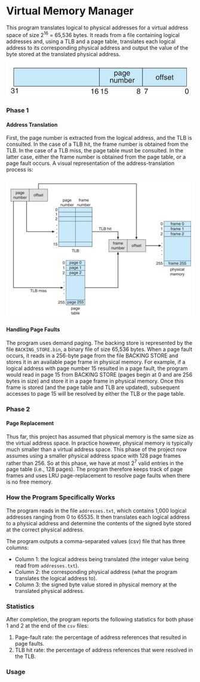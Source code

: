 # Virtual Memory Manager

This program translates logical to physical addresses for a virtual address space of size 2<sup>16</sup> = 65,536 bytes. It reads from a file containing logical addresses and, using a TLB and a page table, translates each logical address to its corresponding physical address and output the value of the byte stored at the translated physical address.

<img src="./address.png" alt="alt text" width="500">

### Phase 1 
#### Address Translation

First, the page number is extracted from the logical address, and the TLB is consulted. In the case of a TLB hit, the frame
number is obtained from the TLB. In the case of a TLB miss, the page table must be consulted. In the latter case, either
the frame number is obtained from the page table, or a page fault occurs. A visual representation of the address-translation 
process is:

<img src=".//vmm.png" alt="alt text" width="800">

#### Handling Page Faults
The program uses demand paging. The backing store is represented by the file `BACKING_STORE.bin`, a binary file of size 65,536 bytes. When a page fault occurs, it 
reads in a 256-byte page from the file BACKING STORE and stores it in an available page frame in physical memory. For example, if a logical address with 
page number 15 resulted in a page fault, the program would read in page 15 from BACKING STORE (pages 
begin at 0 and are 256 bytes in size) and store it in a page frame in physical memory. Once this frame is stored (and 
the page table and TLB are updated), subsequent accesses to page 15 will be resolved by either the TLB or the page table.

### Phase 2 
#### Page Replacement
Thus far, this project has assumed that physical memory is the same size as the virtual address space.
In practice however, physical memory is typically much smaller than a virtual address space. This phase of the project now 
assumes using a smaller physical address space with 128 page frames rather than 256. So at this phase, we have at most
2<sup>7</sup> valid entries in the page table (i.e., 128 pages). The program therefore keeps track of page frames and uses LRU page-replacement to resolve page faults when there is no free memory. 

### How the Program Specifically Works
The program reads in the file `addresses.txt`, 
which contains 1,000 logical addresses ranging from 0 to 65535. 
It then translates each logical address to a physical address and determine the contents of the signed byte 
stored at the correct physical address.

The program outputs a comma-separated values (csv) file that has three columns:

* Column 1: the logical address being translated (the integer value being read from `addresses.txt`).
* Column 2: the corresponding physical address (what the program translates the logical address to).
* Column 3: the signed byte value stored in physical memory at the translated physical address.

### Statistics 
After completion, the program reports the following statistics for both phase 1 and 2 at the end of the `csv` files:
1. Page-fault rate: the percentage of address references that resulted in page faults.
2. TLB hit rate: the percentage of address references that were resolved in the TLB.

### Usage
